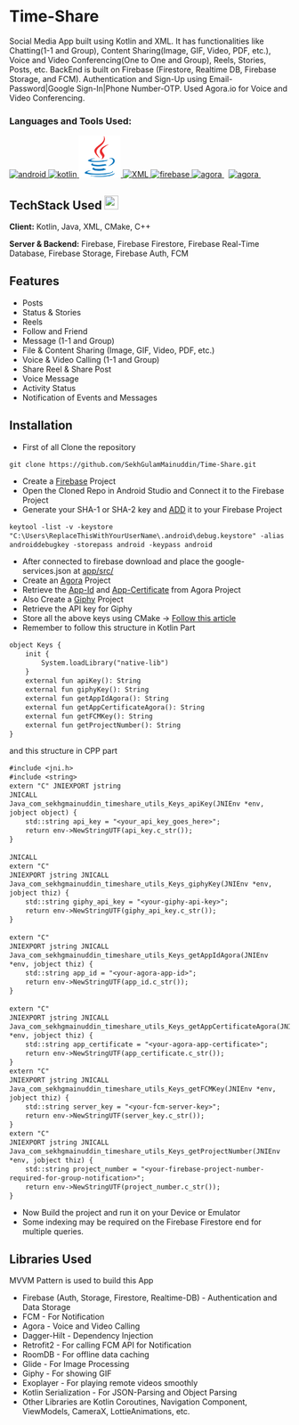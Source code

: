 # Time-Share

Social Media App built using Kotlin and XML. It has functionalities like Chatting(1-1 and Group), Content Sharing(Image, GIF, Video, PDF, etc.), Voice and Video Conferencing(One to One and Group), Reels, Stories, Posts, etc. BackEnd is built on Firebase (Firestore, Realtime DB, Firebase Storage, and FCM). Authentication and Sign-Up using Email-Password|Google Sign-In|Phone Number-OTP. Used Agora.io for Voice and Video Conferencing.

  <h3 align="left">Languages and Tools Used:</h3>
<p> 
  <a href="https://developer.android.com" target="_blank" rel="noreferrer"> <img src="https://user-images.githubusercontent.com/73953395/221414435-71f899f1-d053-4ab6-b235-12e253b2bbd8.png" alt="android" width="75" height="75"/> </a>
  <a href="https://kotlinlang.org" target="_blank" rel="noreferrer"> <img src="https://www.vectorlogo.zone/logos/kotlinlang/kotlinlang-icon.svg" alt="kotlin" width="75" height="75"/> </a> 
  <a href="https://www.java.com" target="_blank" rel="noreferrer"> <img src="https://raw.githubusercontent.com/devicons/devicon/master/icons/java/java-original.svg" alt="java" width="75" height="75"/> </a>
  <a href="https://www.w3schools.com/xml/" target="_blank" rel="noreferrer"> <img src="https://cdn-icons-png.flaticon.com/128/136/136526.png" alt="XML" width="75" height="75"/> </a>
  <a href="https://firebase.google.com/" target="_blank" rel="noreferrer"> <img src="https://www.vectorlogo.zone/logos/firebase/firebase-icon.svg" alt="firebase" width="75" height="75"/> </a> 
  <a href="https://www.agora.io/en/" target="_blank" rel="noreferrer"> <img src="https://www.agora.io/en/wp-content/themes/agora-main/images/agora-logo.svg" alt="agora" width="100" height="60"/> </a> &nbsp; 
   <a href="https://www.agora.io/en/" target="_blank" rel="noreferrer"> <img src="https://www.obilityb2b.com/wp-content/uploads/2017/08/Giphy-icon.png" alt="agora" width="100" height="75"/> </a> &nbsp; 
</p>

## TechStack Used <img src="https://cdn-icons-png.flaticon.com/128/4997/4997543.png" width="25" height="25">

**Client:**  Kotlin, Java, XML, CMake, C++ 

**Server & Backend:**  Firebase, Firebase Firestore, Firebase Real-Time Database, Firebase Storage, Firebase Auth, FCM

## Features
- Posts
- Status & Stories
- Reels
- Follow and Friend
- Message (1-1 and Group)
- File & Content Sharing (Image, GIF, Video, PDF, etc.)
- Voice & Video Calling (1-1 and Group)
- Share Reel & Share Post
- Voice Message
- Activity Status
- Notification of Events and Messages

## Installation
 - First of all Clone the repository
```
git clone https://github.com/SekhGulamMainuddin/Time-Share.git
```
- Create a [Firebase](https://console.firebase.google.com/) Project
- Open the Cloned Repo in Android Studio and Connect it to the Firebase Project 
- Generate your SHA-1 or SHA-2 key and [ADD](https://stackoverflow.com/questions/39144629/how-to-add-sha-1-to-android-application) it to your Firebase Project
```
keytool -list -v -keystore "C:\Users\ReplaceThisWithYourUserName\.android\debug.keystore" -alias androiddebugkey -storepass android -keypass android
```
- After connected to firebase download and place the google-services.json at [app/src/](https://i.stack.imgur.com/BFmz5.png)
- Create an [Agora](https://console.agora.io/) Project 
- Retrieve the [App-Id]() and [App-Certificate]() from Agora Project
- Also Create a [Giphy](https://developers.giphy.com/) Project
- Retrieve the API key for Giphy
- Store all the above keys using CMake -> [Follow this article](https://www.codementor.io/blog/kotlin-apikeys-7o0g54qk5b)
- Remember to follow this structure in Kotlin Part 
```
object Keys {
    init {
        System.loadLibrary("native-lib")
    }
    external fun apiKey(): String
    external fun giphyKey(): String
    external fun getAppIdAgora(): String
    external fun getAppCertificateAgora(): String
    external fun getFCMKey(): String
    external fun getProjectNumber(): String
}
```
and this structure in CPP part
```
#include <jni.h>
#include <string>
extern "C" JNIEXPORT jstring
JNICALL
Java_com_sekhgmainuddin_timeshare_utils_Keys_apiKey(JNIEnv *env, jobject object) {
    std::string api_key = "<your_api_key_goes_here>";
    return env->NewStringUTF(api_key.c_str());
}

JNICALL
extern "C"
JNIEXPORT jstring JNICALL
Java_com_sekhgmainuddin_timeshare_utils_Keys_giphyKey(JNIEnv *env, jobject thiz) {
    std::string giphy_api_key = "<your-giphy-api-key>";
    return env->NewStringUTF(giphy_api_key.c_str());
}

extern "C"
JNIEXPORT jstring JNICALL
Java_com_sekhgmainuddin_timeshare_utils_Keys_getAppIdAgora(JNIEnv *env, jobject thiz) {
    std::string app_id = "<your-agora-app-id>";
    return env->NewStringUTF(app_id.c_str());
}

extern "C"
JNIEXPORT jstring JNICALL
Java_com_sekhgmainuddin_timeshare_utils_Keys_getAppCertificateAgora(JNIEnv *env, jobject thiz) {
    std::string app_certificate = "<your-agora-app-certificate>";
    return env->NewStringUTF(app_certificate.c_str());
}
extern "C"
JNIEXPORT jstring JNICALL
Java_com_sekhgmainuddin_timeshare_utils_Keys_getFCMKey(JNIEnv *env, jobject thiz) {
    std::string server_key = "<your-fcm-server-key>";
    return env->NewStringUTF(server_key.c_str());
}
extern "C"
JNIEXPORT jstring JNICALL
Java_com_sekhgmainuddin_timeshare_utils_Keys_getProjectNumber(JNIEnv *env, jobject thiz) {
    std::string project_number = "<your-firebase-project-number-required-for-group-notification>";
    return env->NewStringUTF(project_number.c_str());
}
```
- Now Build the project and run it on your Device or Emulator
- Some indexing may be required on the Firebase Firestore end for multiple queries.

## Libraries Used
MVVM Pattern is used to build this App
- Firebase (Auth, Storage, Firestore, Realtime-DB) - Authentication and Data Storage
- FCM - For Notification
- Agora - Voice and Video Calling
- Dagger-Hilt - Dependency Injection
- Retrofit2 - For calling FCM API for Notification
- RoomDB - For offline data caching
- Glide - For Image Processing
- Giphy - For showing GIF
- Exoplayer - For playing remote videos smoothly
- Kotlin Serialization - For JSON-Parsing and Object Parsing
- Other Libraries are Kotlin Coroutines, Navigation Component, ViewModels, CameraX, LottieAnimations, etc.












